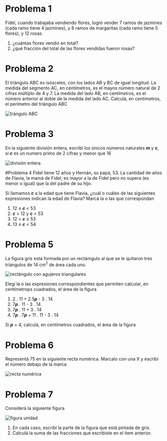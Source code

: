 # Problema 1

Fidel, cuando trabajaba vendiendo flores, 
logró vender 7 ramos de jazmines (cada ramo tiene 4 jazmines), 
y 8 ramos de margaritas (cada ramo tiene 5 flores), y
12 rosas.

1. ¿cuántas flores vendió en total?
2. ¿qué fracción del total de las flores vendidas fueron rosas?

# Problema 2

El triángulo ABC es isósceles, con los lados AB y BC de igual longitud.
La medida del segmento AC, en centímetros, es el mayos número natural de 2 cifras
múltiplo de 4 y 7.
La medida del lado AB, en centímetros, es el número anterior 
al doble de la medida del lado AC.
Calculá, en centímetros, el perímetro del triángulo ABC

![trángulo ABC](https://user-images.githubusercontent.com/3052651/173334676-36afb9ce-30ee-442e-978f-13771d18150a.png)

# Problema 3

En la siguiente división entera, escribí los únicos números naturales ***m*** y ***c***, si ***c*** es un numero primo de 2 cifras y menor que 16

![división entera](https://user-images.githubusercontent.com/3052651/173336901-30ac343b-f7f0-4d31-a530-3c22185d4150.png)

#Problema 4
Fidel tiene 12 años y Hernán, su papá, 53. La cantidad de años de Flavia, la mamá de Fidel, es mayor a la de Fidel pero no supera (es menor o igual) que la del padre de su hijo.

Si llamamos ***c*** a la edad que tiene Flavia, ¿cuál o cuáles de las siguientes expresiones indican la edad de Flavia? Marcá la o las que correspondan

1. 12 $\leq$ ***c*** < 53
2. ***c*** > 12 y ***c*** < 53
3. 12 < ***c*** $\leq$ 53
4. 13 $\leq$ ***c*** < 54

# Problema 5

La figura gris está formada por un rectámgulo al que se le quitaron tres triángulos de 14 cm$^2$ de área cada uno.

![rectángulo con agujeros triangulares](https://user-images.githubusercontent.com/3052651/173351391-88a1b51c-7f61-4fc4-a152-096b9bc51794.png)

Elegí la o las expresiones correspondientes que permiten calcular, en centímetrops cuadrados, el área de la figura

1. 2 . 11 + 2.5***p*** - 3 . 14
2. 7***p*** . 11 - 3 . 14
3. 7***p*** . 11 + 3 . 14
4. 7***p*** . 7***p*** + 11 . 11 - 3 . 14

Si ***p*** = 4, calculá, en centímetros cuadrados, el área de la figura

# Problema 6

Representá 75 en la siguiente recta numérica. Marcalo con una X y escribí el número debajo de la marca

![recta numérica](https://user-images.githubusercontent.com/3052651/173398706-00a86daa-7e27-4c63-bedf-24149fb576c7.png)

# Problema 7

Considerá la siguiente figura

![figura unidad](https://user-images.githubusercontent.com/3052651/173398854-87a87128-14c7-4fe4-a63d-4b6acacf539e.png)

1. En cada caso, escribí la parte de la figura que está pintada de gris.
2. Calculá la suma de las fracciones que escribiste en el item anterior.



